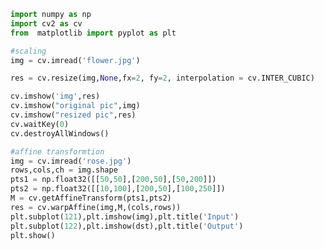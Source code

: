 ```python
import numpy as np
import cv2 as cv
from  matplotlib import pyplot as plt
```


```python
#scaling
img = cv.imread('flower.jpg')

res = cv.resize(img,None,fx=2, fy=2, interpolation = cv.INTER_CUBIC)

```


```python
cv.imshow('img',res)
cv.imshow("original pic",img)
cv.imshow("resized pic",res)
cv.waitKey(0)
cv.destroyAllWindows()

```


```python
#affine transformtion
img = cv.imread('rose.jpg')
rows,cols,ch = img.shape
pts1 = np.float32([[50,50],[200,50],[50,200]])
pts2 = np.float32([[10,100],[200,50],[100,250]])
M = cv.getAffineTransform(pts1,pts2)
res = cv.warpAffine(img,M,(cols,rows))
plt.subplot(121),plt.imshow(img),plt.title('Input')
plt.subplot(122),plt.imshow(dst),plt.title('Output')
plt.show()
```


```python

```


```python

```


```python

```


```python

```


```python

```


```python

```


```python

```


```python

```


```python

```


```python

```


```python

```


```python

```


```python

```


```python

```
